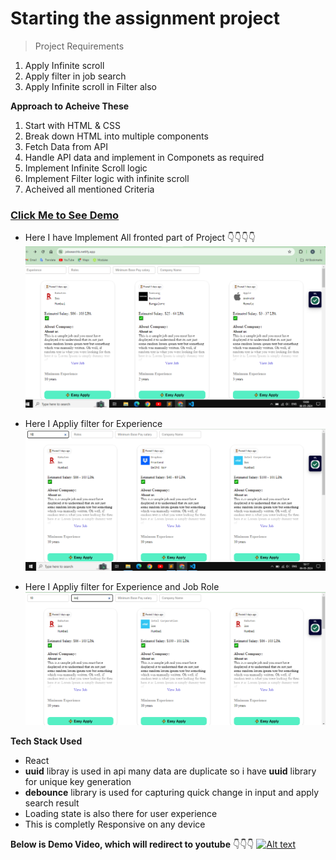 # Starting the assignment project 

>Project Requirements
1. Apply Infinite scroll
2. Apply filter in job search
3. Apply Infinite scroll in Filter also


**Approach to Acheive These**
1. Start with HTML & CSS 
2. Break down HTML into multiple components
3. Fetch Data from API
4. Handle API data and implement in Componets as required
5. Implement Infinite Scroll logic
6. Implement Filter logic with infinite scroll
7. Acheived all mentioned Criteria

### [Click Me to See Demo](https://jobsearchb.netlify.app/ "Click me to see Project")

- Here I have Implement All fronted part of Project 👇👇👇👇
![Demo Ss1](./job_search_portal/src/assets/ss1.png)


- Here I Appliy filter for Experience
![Demo ss2](./job_search_portal/src/assets/ss2.png)

- Here I Appliy filter for Experience and  Job Role
![Demo ss2](./job_search_portal/src/assets/ss3.png)

**Tech Stack Used**
- React
- **uuid** libray is used in api many data are duplicate so i have **uuid** library for unique key generation
- **debounce** library is used for capturing quick change in input and apply search result
- Loading state is also there for user experience
- This is completly Responsive on any device 

**Below is Demo Video, which will redirect to youtube** 👇👇👇
[![Alt text](https://img.youtube.com/vi/QZ7VHSYYuSw/0.jpg)](https://www.youtube.com/watch?v=QZ7VHSYYuSw)



